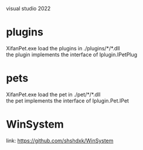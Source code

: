 visual studio 2022

# plugins
XifanPet.exe load the plugins in ./plugins/\*\/*.dll  
the plugin implements the interface of Iplugin.IPetPlug

# pets
XifanPet.exe load the pet in ./pet/\*\/*.dll  
the pet implements the interface of Iplugin.Pet.IPet

# WinSystem
link: https://github.com/shshdxk/WinSystem
